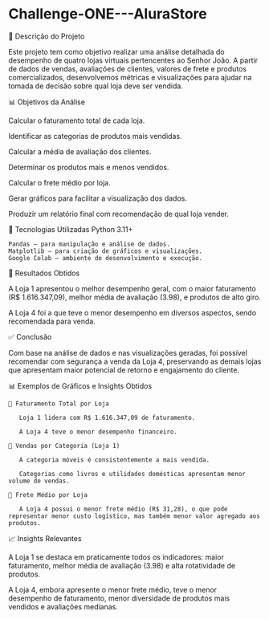 # Challenge-ONE---AluraStore

📌 Descrição do Projeto

Este projeto tem como objetivo realizar uma análise detalhada do desempenho de quatro lojas virtuais pertencentes ao Senhor João. A partir de dados de vendas, avaliações de clientes, valores de frete e produtos comercializados, desenvolvemos métricas e visualizações para ajudar na tomada de decisão sobre qual loja deve ser vendida.

📊 Objetivos da Análise

Calcular o faturamento total de cada loja.

Identificar as categorias de produtos mais vendidas.

Calcular a média de avaliação dos clientes.

Determinar os produtos mais e menos vendidos.

Calcular o frete médio por loja.

Gerar gráficos para facilitar a visualização dos dados.

Produzir um relatório final com recomendação de qual loja vender.

🧰 Tecnologias Utilizadas
Python 3.11+

    Pandas – para manipulação e análise de dados.
    Matplotlib – para criação de gráficos e visualizações.
    Google Colab – ambiente de desenvolvimento e execução.

📌 Resultados Obtidos

A Loja 1 apresentou o melhor desempenho geral, com o maior faturamento (R$ 1.616.347,09), melhor média de avaliação (3.98), e produtos de alto giro.

A Loja 4 foi a que teve o menor desempenho em diversos aspectos, sendo recomendada para venda.

✅ Conclusão

Com base na análise de dados e nas visualizações geradas, foi possível recomendar com segurança a venda da Loja 4, preservando as demais lojas que apresentam maior potencial de retorno e engajamento do cliente.


📊 Exemplos de Gráficos e Insights Obtidos

    🔹 Faturamento Total por Loja
    
       Loja 1 lidera com R$ 1.616.347,09 de faturamento.
    
       A Loja 4 teve o menor desempenho financeiro.
    
    🔹 Vendas por Categoria (Loja 1)
    
       A categoria móveis é consistentemente a mais vendida.
    
       Categorias como livros e utilidades domésticas apresentam menor volume de vendas.
    
    🔹 Frete Médio por Loja
    
       A Loja 4 possui o menor frete médio (R$ 31,28), o que pode representar menor custo logístico, mas também menor valor agregado aos produtos.

📈 Insights Relevantes

A Loja 1 se destaca em praticamente todos os indicadores: maior faturamento, melhor média de avaliação (3.98) e alta rotatividade de produtos.

A Loja 4, embora apresente o menor frete médio, teve o menor desempenho de faturamento, menor diversidade de produtos mais vendidos e avaliações medianas.
